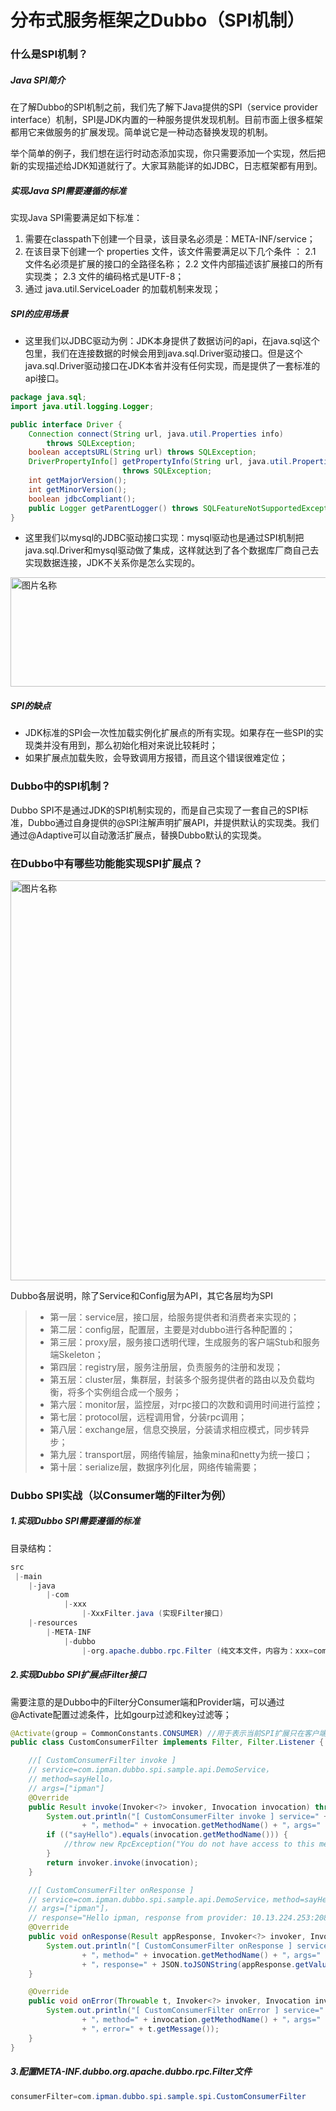 # 分布式服务框架之Dubbo（SPI机制）

### 什么是SPI机制？
##### Java SPI简介
在了解Dubbo的SPI机制之前，我们先了解下Java提供的SPI（service provider interface）机制，SPI是JDK内置的一种服务提供发现机制。目前市面上很多框架都用它来做服务的扩展发现。简单说它是一种动态替换发现的机制。

举个简单的例子，我们想在运行时动态添加实现，你只需要添加一个实现，然后把新的实现描述给JDK知道就行了。大家耳熟能详的如JDBC，日志框架都有用到。

##### 实现Java SPI需要遵循的标准
实现Java SPI需要满足如下标准：
1. 需要在classpath下创建一个目录，该目录名必须是：META-INF/service；
2. 在该目录下创建一个 properties 文件，该文件需要满足以下几个条件 ：
	2.1 文件名必须是扩展的接口的全路径名称；
	2.2 文件内部描述该扩展接口的所有实现类；
	2.3 文件的编码格式是UTF-8；
3. 通过 java.util.ServiceLoader 的加载机制来发现；

##### SPI的应用场景
- 这里我们以JDBC驱动为例：JDK本身提供了数据访问的api，在java.sql这个包里，我们在连接数据的时候会用到java.sql.Driver驱动接口。但是这个java.sql.Driver驱动接口在JDK本省并没有任何实现，而是提供了一套标准的api接口。

```java
package java.sql;
import java.util.logging.Logger;

public interface Driver {
    Connection connect(String url, java.util.Properties info)
        throws SQLException;
    boolean acceptsURL(String url) throws SQLException;
    DriverPropertyInfo[] getPropertyInfo(String url, java.util.Properties info)
                         throws SQLException;
    int getMajorVersion();
    int getMinorVersion();
    boolean jdbcCompliant();
    public Logger getParentLogger() throws SQLFeatureNotSupportedException;
}
```

- 这里我们以mysql的JDBC驱动接口实现：mysql驱动也是通过SPI机制把java.sql.Driver和mysql驱动做了集成，这样就达到了各个数据库厂商自己去实现数据连接，JDK不关系你是怎么实现的。

<img src="https://ipman-blog-1304583208.cos.ap-nanjing.myqcloud.com/dubbo/1041608699463_.pic.jpg" width = "740" height = "175" alt="图片名称" align=center />

##### SPI的缺点
- JDK标准的SPI会一次性加载实例化扩展点的所有实现。如果存在一些SPI的实现类并没有用到，那么初始化相对来说比较耗时；
- 如果扩展点加载失败，会导致调用方报错，而且这个错误很难定位；

### Dubbo中的SPI机制？
Dubbo SPI不是通过JDK的SPI机制实现的，而是自己实现了一套自己的SPI标准，Dubbo通过自身提供的@SPI注解声明扩展API，并提供默认的实现类。我们通过@Adaptive可以自动激活扩展点，替换Dubbo默认的实现类。

### 在Dubbo中有哪些功能能实现SPI扩展点？
<img src="https://ipman-blog-1304583208.cos.ap-nanjing.myqcloud.com/dubbo/1001608375467_.pic.jpg" width = "700" height = "640" alt="图片名称" align=center />

Dubbo各层说明，除了Service和Config层为API，其它各层均为SPI
> - 第一层：service层，接口层，给服务提供者和消费者来实现的；
> - 第二层：config层，配置层，主要是对dubbo进行各种配置的；
> - 第三层：proxy层，服务接口透明代理，生成服务的客户端Stub和服务端Skeleton；
> - 第四层：registry层，服务注册层，负责服务的注册和发现；
> - 第五层：cluster层，集群层，封装多个服务提供者的路由以及负载均衡，将多个实例组合成一个服务；
> - 第六层：monitor层，监控层，对rpc接口的次数和调用时间进行监控；
> - 第七层：protocol层，远程调用曾，分装rpc调用；
> - 第八层：exchange层，信息交换层，分装请求相应模式，同步转异步；
> - 第九层：transport层，网络传输层，抽象mina和netty为统一接口；
> - 第十层：serialize层，数据序列化层，网络传输需要；

### Dubbo SPI实战（以Consumer端的Filter为例）
##### 1.实现Dubbo SPI需要遵循的标准
目录结构：
```java
src
 |-main
    |-java
        |-com
            |-xxx
                |-XxxFilter.java (实现Filter接口)
    |-resources
        |-META-INF
            |-dubbo
                |-org.apache.dubbo.rpc.Filter (纯文本文件，内容为：xxx=com.xxx.XxxFilter)
```


##### 2.实现Dubbo SPI扩展点Filter接口
需要注意的是Dubbo中的Filter分Consumer端和Provider端，可以通过@Activate配置过滤条件，比如gourp过滤和key过滤等；
```java
@Activate(group = CommonConstants.CONSUMER) //用于表示当前SPI扩展只在客户端被激活
public class CustomConsumerFilter implements Filter, Filter.Listener {

    //[ CustomConsumerFilter invoke ]
    // service=com.ipman.dubbo.spi.sample.api.DemoService，
    // method=sayHello，
    // args=["ipman"]
    @Override
    public Result invoke(Invoker<?> invoker, Invocation invocation) throws RpcException {
        System.out.println("[ CustomConsumerFilter invoke ] service=" + invocation.getServiceName()
                + "，method=" + invocation.getMethodName() + "，args=" + JSON.toJSONString(invocation.getArguments()));
        if (("sayHello").equals(invocation.getMethodName())) {
            //throw new RpcException("You do not have access to this method");
        }
        return invoker.invoke(invocation);
    }

    //[ CustomConsumerFilter onResponse ]
    // service=com.ipman.dubbo.spi.sample.api.DemoService，method=sayHello，
    // args=["ipman"]，
    // response="Hello ipman, response from provider: 10.13.224.253:20880"
    @Override
    public void onResponse(Result appResponse, Invoker<?> invoker, Invocation invocation) {
        System.out.println("[ CustomConsumerFilter onResponse ] service=" + invocation.getServiceName()
                + "，method=" + invocation.getMethodName() + "，args=" + JSON.toJSONString(invocation.getArguments())
                + "，response=" + JSON.toJSONString(appResponse.getValue()));
    }

    @Override
    public void onError(Throwable t, Invoker<?> invoker, Invocation invocation) {
        System.out.println("[ CustomConsumerFilter onError ] service=" + invocation.getServiceName()
                + "，method=" + invocation.getMethodName() + "，args=" + JSON.toJSONString(invocation.getArguments())
                + "，error=" + t.getMessage());
    }
}
```
##### 3.配置META-INF.dubbo.org.apache.dubbo.rpc.Filter文件
```java
consumerFilter=com.ipman.dubbo.spi.sample.spi.CustomConsumerFilter
```


